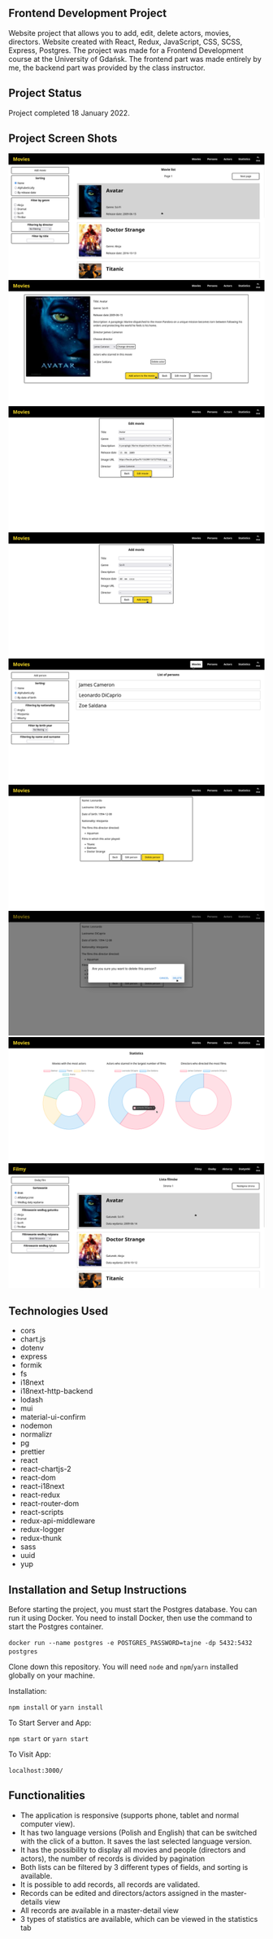 ## Frontend Development Project

Website project that allows you to add, edit, delete actors, movies, directors. Website created with React, Redux, JavaScript, CSS, SCSS, Express, Postgres. The project was made for a Frontend Development course at the University of Gdańsk. The frontend part was made entirely by me, the backend part was provided by the class instructor.

## Project Status

Project completed 18 January 2022.

## Project Screen Shots

![](./screenshots/photo1.png)
![](./screenshots/photo2.png)
![](./screenshots/photo3.png)
![](./screenshots/photo4.png)
![](./screenshots/photo5.png)
![](./screenshots/photo6.png)
![](./screenshots/photo7.png)
![](./screenshots/photo8.png)
![](./screenshots/photo9.png)

## Technologies Used

-   cors
-   chart.js
-   dotenv
-   express
-   formik
-   fs
-   i18next
-   i18next-http-backend
-   lodash
-   mui
-   material-ui-confirm
-   nodemon
-   normalizr
-   pg
-   prettier
-   react
-   react-chartjs-2
-   react-dom
-   react-i18next
-   react-redux
-   react-router-dom
-   react-scripts
-   redux-api-middleware
-   redux-logger
-   redux-thunk
-   sass
-   uuid
-   yup

## Installation and Setup Instructions

Before starting the project, you must start the Postgres database. You can run it using Docker. You need to install Docker, then use the command to start the Postgres container.

`docker run --name postgres -e POSTGRES_PASSWORD=tajne -dp 5432:5432 postgres`

Clone down this repository. You will need `node` and `npm`/`yarn` installed globally on your machine.

Installation:

`npm install` or `yarn install`

To Start Server and App:

`npm start` or `yarn start`

To Visit App:

`localhost:3000/`

## Functionalities

-   The application is responsive (supports phone, tablet and normal computer view).
-   It has two language versions (Polish and English) that can be switched with the click of a button. It saves the last selected language version.
-   It has the possibility to display all movies and people (directors and actors), the number of records is divided by pagination
-   Both lists can be filtered by 3 different types of fields, and sorting is available.
-   It is possible to add records, all records are validated.
-   Records can be edited and directors/actors assigned in the master-details view
-   All records are available in a master-detail view
-   3 types of statistics are available, which can be viewed in the statistics tab

